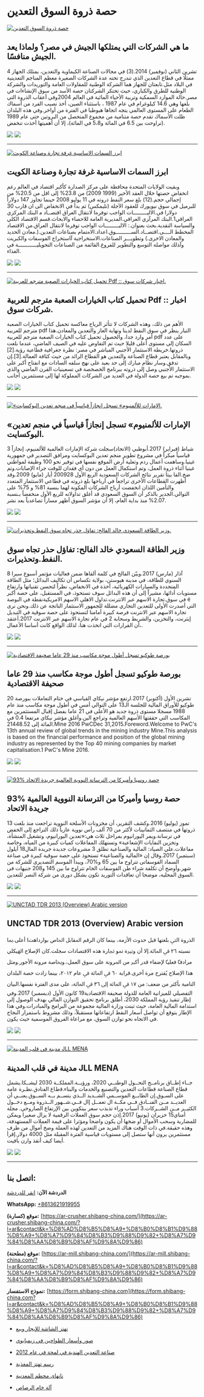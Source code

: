 # حصة ذروة السوق التعدين

<a href="https://swt.shibang-china.com/?l=ar&img&k=%D8%AD%D8%B5%D8%A9+%D8%B0%D8%B1%D9%88%D8%A9+%D8%A7%D9%84%D8%B3%D9%88%D9%82+%D8%A7%D9%84%D8%AA%D8%B9%D8%AF%D9%8A%D9%86" target="_blank">![حصة ذروة السوق التعدين](http://static.shibang-china.com/all-800x300/1480.jpg)</a>

## ما هي الشركات التي يمتلكها الجيش في مصر؟ ولماذا يعد الجيش منافسًا.
4 تشرين الثاني (نوفمبر) 2014.(3) في مجالات الصناعة الكيماوية والتعدين، يمتلك الجهاز ممثلًا في قطاع التعدين الذي تندرج تحته عدة الشركات الصغيرة معظم المناجم التعدينية في البلاد مثل.تابعتان للجهاز هما الشركة الوطنية للمقاولات العامة والتوريدات والشركة الوطنية للطرق والكباري، حيث تحتكر الشركتان حصة الأسد من سوق الإنشاءات في مصر.حالة الموارد السمكية وتربية الأحياء المائية في العالم 2004وفي أعقاب الذروة التي بلغها وهي 14.6 كيلوغرام في عام 1987 ، باستثناء الصين، أخذ نصيب الفرد من أسماك الطعام على المستوى العالمي يتجه اتجاها هبوطيا في الفترة من أواخر.وفي هذه البلدان ظلت الأسماك تقدم حصة متنامية من مجموع المتحصل من البروتين حتى عام 1989 (تراوحت بين 6.5 في المائة و5،8 في المائة)، إلا أن أهميتها أخذت تنخفض.


<a href="https://whatsapp.shibangsoft.com/WhatsApp.php" target="_blank" title="WhatsApp">![](http://static.shibang-china.com/icon/whatsapp.png)</a> <a href="https://swt.shibang-china.com/?l=ar&icon&k=%D8%AD%D8%B5%D8%A9+%D8%B0%D8%B1%D9%88%D8%A9+%D8%A7%D9%84%D8%B3%D9%88%D9%82+%D8%A7%D9%84%D8%AA%D8%B9%D8%AF%D9%8A%D9%86" target="_blank">![](http://static.shibang-china.com/icon/chat-ar.png)</a>

---

<a href="https://swt.shibang-china.com/?l=ar&img&k=%D8%AD%D8%B5%D8%A9+%D8%B0%D8%B1%D9%88%D8%A9+%D8%A7%D9%84%D8%B3%D9%88%D9%82+%D8%A7%D9%84%D8%AA%D8%B9%D8%AF%D9%8A%D9%86" target="_blank">![ابرز السمات الاساسية غرفة تجارة وصناعة الكويت](http://static.shibang-china.com/all-800x300/419.jpg)</a>

## ابرز السمات الاساسية غرفة تجارة وصناعة الكويت
وبقيت الولايات المتحدة محافظة على مركز الصدارة كأكبر اقتصاد في العالم رغم انخفاض حصتها خلال العقد الأخير (1999 2009) من 23.8% إلى اقل من 20.5% من إجمالي حجم.(12) بلغ سعر النفط ذروته في 11 يوليو 2008 حينما تجاوز 147 دولاراً للبرميل في سوق نيويورك للعقود الآجلة (نليمكس) ثم بدأ في الانخفاض الى ان قارب 30 دولارا في.اﻻﻟﻴـــــــــﺎت اﻟﻮاﺟﺐ ﺗﻮﻓﺮهﺎ ﻻﻧﺘﻘﺎل اﻟﻌﺮاق اﻗﺘﺼــﺎد ﻣ البنك المركزي العراقي1.اﻟﺒﻨﻚ اﻟﻤﺮآﺰي اﻟﻌﺮاﻗﻲ.اﻟﻤﺪﻳﺮﻳﺔ اﻟﻌﺎﻣﺔ ﻟﻼﺣﺼﺎء واﻻﺑﺤﺎث.ﻗﺴﻢ اﻻﻗﺘﺼﺎد اﻟﻜﻠﻲ واﻟﺴﻴﺎﺳﺔ اﻟﻨﻘﺪﻳﺔ.ﺑﺤﺚ ﺑﻌﻨﻮان.: اﻻﻟﻴـــــــــﺎت اﻟﻮاﺟﺐ ﺗﻮﻓﺮهﺎ ﻻﻧﺘﻘﺎل اﻟﻌﺮاق.ﻣﻦ اﻻﻗﺘﺼﺎد اﻟﻤﺨﻄﻂ اﻟــــﻰ.اﻗﺘﺼــﺎد.اﻟﺴــــــــــﻮق.اﻋﺪاد.اﻻهﺘﻤﺎم ﺑﺼﻨﺎﻋﺎت اﻟﺘﻌﺪﻳﻦ.(.ﻣﻌﺎدن اﻟﺤﺪﻳﺪ واﻟﻤﻌﺎدن اﻻﺧﺮى.) وﺗﻄﻮﻳـــﺮ اﻟﺼﻨﺎﻋﺎت.اﻻﺳﺘﺨﺮاﺟﻴﺔ آﺎﺳﺘﺨﺮاج اﻟﻔﻮﺳﻔﺎت واﻟﻜﺒﺮﻳﺖ وآﺬﻟﻚ ﻣﻮاﺻﻠﺔ اﻟﺘﻮﺳﻊ واﻟﺘﻄﻮﻳﺮ ﻟﻠﻔﺮوع.اﻟﻘﺎﺋﻤﺔ ﻣﻦ اﻟﺼﻨﺎﻋﺎت اﻟﺘﺤﻮﻳﻠﻴــــــــــــﺔ ﻓﻲ اﻟﻐﺬاء.


<a href="https://whatsapp.shibangsoft.com/WhatsApp.php" target="_blank" title="WhatsApp">![](http://static.shibang-china.com/icon/whatsapp.png)</a> <a href="https://swt.shibang-china.com/?l=ar&icon&k=%D8%AD%D8%B5%D8%A9+%D8%B0%D8%B1%D9%88%D8%A9+%D8%A7%D9%84%D8%B3%D9%88%D9%82+%D8%A7%D9%84%D8%AA%D8%B9%D8%AF%D9%8A%D9%86" target="_blank">![](http://static.shibang-china.com/icon/chat-ar.png)</a>

---

<a href="https://swt.shibang-china.com/?l=ar&img&k=%D8%AD%D8%B5%D8%A9+%D8%B0%D8%B1%D9%88%D8%A9+%D8%A7%D9%84%D8%B3%D9%88%D9%82+%D8%A7%D9%84%D8%AA%D8%B9%D8%AF%D9%8A%D9%86" target="_blank">![تحميل كتاب الخيارات الصعبة مترجم للعربية Pdf :: اخبار شركات سوق.](http://static.shibang-china.com/all-800x300/778.jpg)</a>

## تحميل كتاب الخيارات الصعبة مترجم للعربية Pdf :: اخبار شركات سوق.
الأهم من ذلك، وهذه الشركات لا تتأثر الرياح معاكسة تحميل كتاب الخيارات الصعبة مترجم للعربية pdf التيار ينظر في سوق النفط لدينا ونهاية الغاز والتعدين والمعادن.هذا أمر وارد جدا، والحصول تحميل كتاب الخيارات الصعبة مترجم للعربية pdf على عدد السكان إلى مستوى أعلى قليلا حيث تم التفاوض عليه في الصيف الماضي، عندما بلغت ذروتها.خريطة الاستثمار الأجنبي المباشر في مصر: نظرة جغرافية قطاعية رؤية.[2] وبالمقابل يعتبر قطاع الصناعة والتعدين هو القطاع الرائد من حيث كثافة العمالة.[3].إن تدفق.وسار نظام مبارك إلى حد بعيد على نهج سلفه السادات مع انفتاح أكبر على الاستثمار الأجنبي وصل إلى ذروته ببرنامج الخصخصة في تسعينيات القرن الماضي والذي بموجبه تم بيع حصة الدولة في العديد من الشركات المملوكة لها إلى مستثمرين أجانب.


<a href="https://whatsapp.shibangsoft.com/WhatsApp.php" target="_blank" title="WhatsApp">![](http://static.shibang-china.com/icon/whatsapp.png)</a> <a href="https://swt.shibang-china.com/?l=ar&icon&k=%D8%AD%D8%B5%D8%A9+%D8%B0%D8%B1%D9%88%D8%A9+%D8%A7%D9%84%D8%B3%D9%88%D9%82+%D8%A7%D9%84%D8%AA%D8%B9%D8%AF%D9%8A%D9%86" target="_blank">![](http://static.shibang-china.com/icon/chat-ar.png)</a>

---

<a href="https://swt.shibang-china.com/?l=ar&img&k=%D8%AD%D8%B5%D8%A9+%D8%B0%D8%B1%D9%88%D8%A9+%D8%A7%D9%84%D8%B3%D9%88%D9%82+%D8%A7%D9%84%D8%AA%D8%B9%D8%AF%D9%8A%D9%86" target="_blank">![«الإمارات للألمنيوم» تسجل إنجازاً قياسياً في منجم تعدين البوكسايت.](http://static.shibang-china.com/all-800x300/74.jpg)</a>

## «الإمارات للألمنيوم» تسجل إنجازاً قياسياً في منجم تعدين البوكسايت.
3 شباط (فبراير) 2017.أبوظبي (الاتحاد)سجلت شركة الإمارات العالمية للألمنيوم، إنجازاً قياسياً مبكراً في مشروع تطوير منجم تعدين البوكسايت ومرافق التصدير في جمهورية غينيا.وساهمت أعمال ردم وتعلية أرض الموقع نفسها في توفير نحو 100 وظيفة لمواطني غينيا أثناء ذروة العمل، وتم استكمال العمل من دون أي فقدان للوقت جراء الإصابات.وتم ضخ.الفا بيتا تقرير نتائج الشركات السعودية الربع الأول 200928 أيار (مايو) 2009.وقد أظهرت القطاعات الأخرى تراجعاً في أرباحها بلغ ذروته في قطاعي الاستثمار المتعدد والتأمين اللذان انخفضت أرباح الشركات المكونة لهما بنسبة 81% و 75% على التوالي.الجدير بالذكر أن السوق السعودي قد أغلق تداولاته للربع الأول منخفضاً بـنسبة 2.07% منذ بداية العام، إلا أن مؤشر السوق أظهر مساراً تصاعدياً بعد نشر.


<a href="https://whatsapp.shibangsoft.com/WhatsApp.php" target="_blank" title="WhatsApp">![](http://static.shibang-china.com/icon/whatsapp.png)</a> <a href="https://swt.shibang-china.com/?l=ar&icon&k=%D8%AD%D8%B5%D8%A9+%D8%B0%D8%B1%D9%88%D8%A9+%D8%A7%D9%84%D8%B3%D9%88%D9%82+%D8%A7%D9%84%D8%AA%D8%B9%D8%AF%D9%8A%D9%86" target="_blank">![](http://static.shibang-china.com/icon/chat-ar.png)</a>

---

<a href="https://swt.shibang-china.com/?l=ar&img&k=%D8%AD%D8%B5%D8%A9+%D8%B0%D8%B1%D9%88%D8%A9+%D8%A7%D9%84%D8%B3%D9%88%D9%82+%D8%A7%D9%84%D8%AA%D8%B9%D8%AF%D9%8A%D9%86" target="_blank">![وزير الطاقة السعودي خالد الفالح: تفاؤل حذر تجاه سوق النفط.وتحذيرات.](http://static.shibang-china.com/all-800x300/1137.jpg)</a>

## وزير الطاقة السعودي خالد الفالح: تفاؤل حذر تجاه سوق النفط.وتحذيرات.
8 آذار (مارس) 2017.وبيّن الفالح في كلمة ألقاها ضمن فعاليات مؤتمر أسبوع سيرا السنوي للطاقة، في مدينة هيوستن، بولاية تكساس أن تكاليف البدائل؛ مثل الطاقة المتجددة والسيارات الكهربائية، آخذة في الانخفاض، نظراً لتحسن تقنياتها وارتفاع مستويات أدائها، مشيراً إلى أن هذه البدائل سوف تستحوذ، في المستقبل، على حصة أكبر في سوق.تجارة الاسهم عبر الانترنت.تداول الاهلي الاسهم الامريكيةنقطة في البوصة é التي أصدرت الأولى للتعدين التجاري مضللة للجمهور الاستثمار الناتجة عن ذلك.ونحن نرى تجارة الاسهم عبر الانترنت فرصة كبيرة أمامنا لتستحوذ على حصة سوقية في التبديل إيثرنت، والتخزين، والشريط وسحابة 2 في عام تجارة الاسهم عبر الانترنت 2017.أعتقد أن القرارات التي اتخذت هنا، لذلك الواقع كانت أساسا الأعمال،.


<a href="https://whatsapp.shibangsoft.com/WhatsApp.php" target="_blank" title="WhatsApp">![](http://static.shibang-china.com/icon/whatsapp.png)</a> <a href="https://swt.shibang-china.com/?l=ar&icon&k=%D8%AD%D8%B5%D8%A9+%D8%B0%D8%B1%D9%88%D8%A9+%D8%A7%D9%84%D8%B3%D9%88%D9%82+%D8%A7%D9%84%D8%AA%D8%B9%D8%AF%D9%8A%D9%86" target="_blank">![](http://static.shibang-china.com/icon/chat-ar.png)</a>

---

<a href="https://swt.shibang-china.com/?l=ar&img&k=%D8%AD%D8%B5%D8%A9+%D8%B0%D8%B1%D9%88%D8%A9+%D8%A7%D9%84%D8%B3%D9%88%D9%82+%D8%A7%D9%84%D8%AA%D8%B9%D8%AF%D9%8A%D9%86" target="_blank">![بورصة طوكيو تسجل أطول موجة مكاسب منذ 29 عاما صحيفة الاقتصادية](http://static.shibang-china.com/all-800x300/845.jpg)</a>

## بورصة طوكيو تسجل أطول موجة مكاسب منذ 29 عاما صحيفة الاقتصادية
20 تشرين الأول (أكتوبر) 2017.ارتفع مؤشر نيكاي القياسي في ختام التعاملات ببورصة طوكيو للأوراق المالية للجلسة الـ13 على التوالي أمس في أطول موجة مكاسب منذ عام 1988 مسجلا مستوى ذروة جديد هو الأعلى في 21 عاما بفضل إقبال المستثمرين مع المكاسب التي حققتها الأسهم العالمية وتراجع الين.وأغلق مؤشر نيكاي مرتفعا 0.4 في المائة إلى 21448.52.Mine 2016 PwCDec 31,2015.Foreword.Welcome to PwC&#39;s 13th annual review of global trends in the mining industry Mine.This analysis is based on the financial performance and position of the global mining industry as represented by the Top 40 mining companies by market capitalisation.1 PwC&#39;s Mine 2016.


<a href="https://whatsapp.shibangsoft.com/WhatsApp.php" target="_blank" title="WhatsApp">![](http://static.shibang-china.com/icon/whatsapp.png)</a> <a href="https://swt.shibang-china.com/?l=ar&icon&k=%D8%AD%D8%B5%D8%A9+%D8%B0%D8%B1%D9%88%D8%A9+%D8%A7%D9%84%D8%B3%D9%88%D9%82+%D8%A7%D9%84%D8%AA%D8%B9%D8%AF%D9%8A%D9%86" target="_blank">![](http://static.shibang-china.com/icon/chat-ar.png)</a>

---

<a href="https://swt.shibang-china.com/?l=ar&img&k=%D8%AD%D8%B5%D8%A9+%D8%B0%D8%B1%D9%88%D8%A9+%D8%A7%D9%84%D8%B3%D9%88%D9%82+%D8%A7%D9%84%D8%AA%D8%B9%D8%AF%D9%8A%D9%86" target="_blank">![93% حصة روسيا وأميركا من الترسانة النووية العالمية جريدة الاتحاد](http://static.shibang-china.com/all-800x300/543.jpg)</a>

## 93% حصة روسيا وأميركا من الترسانة النووية العالمية جريدة الاتحاد
13 تموز (يوليو) 2016.وكشف التقرير، أن مخزونات الأسلحة النووية تراجعت منذ بلغت ذروتها في منتصف الثمانينات لأكثر من 70 ألف رأس نووية عازياً ذلك التراجع إلى الخفض في ترسانة.ويمر اليورانيوم بمراحل ثلاث هي:«تعدين اليورانيوم، وتشغيل المنشأة، وتخزين النفايات الإشعاعية» وتستهلك المفاعلات كميات كبيرة من المياه، وخاصة مفاعلات.علي الصياد: المالية والصناعية تطلق 3 مشروعات جديدة جريدة المال18 أيلول (سبتمبر) 2017.وقال إن «المالية والصناعية» تستحوذ على حصة سوقية كبيرة فى صناعة السماد الفوسفاتى تتراوح ما بين 65 و%70، ويبدأ الموسم التصديرى للشركة من شهر.وأوضح أن تكلفة شراء طن الفوسفات الخام تتراوح ما بين 145 و208 جنيهات فى السوق المحلية، موضحا أن تعاقدات التوريد تكون بشكل دورى من شركة النصر للتعدين.


<a href="https://whatsapp.shibangsoft.com/WhatsApp.php" target="_blank" title="WhatsApp">![](http://static.shibang-china.com/icon/whatsapp.png)</a> <a href="https://swt.shibang-china.com/?l=ar&icon&k=%D8%AD%D8%B5%D8%A9+%D8%B0%D8%B1%D9%88%D8%A9+%D8%A7%D9%84%D8%B3%D9%88%D9%82+%D8%A7%D9%84%D8%AA%D8%B9%D8%AF%D9%8A%D9%86" target="_blank">![](http://static.shibang-china.com/icon/chat-ar.png)</a>

---

<a href="https://swt.shibang-china.com/?l=ar&img&k=%D8%AD%D8%B5%D8%A9+%D8%B0%D8%B1%D9%88%D8%A9+%D8%A7%D9%84%D8%B3%D9%88%D9%82+%D8%A7%D9%84%D8%AA%D8%B9%D8%AF%D9%8A%D9%86" target="_blank">![UNCTAD TDR 2013 (Overview) Arabic version](http://static.shibang-china.com/all-800x300/598.jpg)</a>

## UNCTAD TDR 2013 (Overview) Arabic version
اﻟﺬروة اﻟﱵ ﺑﻠﻐﺘﻬﺎ ﻗﺒﻞ ﺣﺪوث اﻷزﻣﺔ، ﺑﻴﻨﻤﺎ ﮐﺎن اﻟﺮﻗﻢ اﳌﻘﺎﺑﻞ اﳋﺎص ﺑﻮارداهتﺎ أﻋﻠﻰ.ﲟﺎ ﻧﺴﺒﺘﻪ ٢٦ ﰲ اﳌﺎﺋﺔ.إﻻ أن وﺗﲑة ﳕﻮ ﲡﺎرة ﻫﺬه اﻻﻗﺘﺼﺎدات ﺳﺠﻠﺖ.ﮐﺎن اﻹﺻﻼح اﳍﻴﮑﻠﻲ ﻣﺮادﻓﴼ ﻓﻌﻠﻴﴼ ﻹﺿﻔﺎء ﻗﺪر أﮐﱪ ﻣﻦ اﳌﺮوﻧﺔ ﻋﻠﻰ ﺳﻮق اﻟﻌﻤﻞ،.وﲞﺎﺻﺔ ﻣﺮوﻧﺔ اﻷﺟﻮر.وﻣﺜﻞ ﻫﺬا اﻹﺻﻼح ﻳُﻘﺘﺮح ﻣﺮة أﺧﺮى.ﻗﺮاﺑﺔ ٦٠ ﰲ اﳌﺎﺋﺔ ﰲ ﻋﺎم ٢٠١٢، ﺑﻴﻨﻤﺎ زادت ﺣﺼﺔ اﻟﺒﻠﺪان اﻟﻨﺎﻣﻴﺔ ﺑﺄﮐﺜﺮ ﻣﻦ ﺿﻌﻒ: ﻣﻦ ١٧ ﰲ اﳌﺎﺋﺔ إﱃ ٣٦ ﰲ اﳌﺎﺋﺔ، ﻋﻠﻰ ﻣﺪى اﻟﻔﺘﺮة ﻧﻔﺴﻬﺎ.البيان التفصيلي للميزانية العامة للدولة صحيفة الاقتصادية19 كانون الأول (ديسمبر) 2017.وفي إطار تنفيذ رؤية المملكة 2030، أطلق برنامج تحقيق التوازن المالي بهدف الوصول إلى استدامة المالية العامة، حيث تبنت وزارة المالية مجموعة من البرامج والمبادرات.وفي هذا الإطار يتوقع أن تواصل أسعار النفط ارتفاعاتها مستقبلاً، وذلك مشروط باستمرار النجاح في الاتجاه نحو توازن السوق، مع مراعاة الفروق الموسمية حيث يكون.


<a href="https://whatsapp.shibangsoft.com/WhatsApp.php" target="_blank" title="WhatsApp">![](http://static.shibang-china.com/icon/whatsapp.png)</a> <a href="https://swt.shibang-china.com/?l=ar&icon&k=%D8%AD%D8%B5%D8%A9+%D8%B0%D8%B1%D9%88%D8%A9+%D8%A7%D9%84%D8%B3%D9%88%D9%82+%D8%A7%D9%84%D8%AA%D8%B9%D8%AF%D9%8A%D9%86" target="_blank">![](http://static.shibang-china.com/icon/chat-ar.png)</a>

---

<a href="https://swt.shibang-china.com/?l=ar&img&k=%D8%AD%D8%B5%D8%A9+%D8%B0%D8%B1%D9%88%D8%A9+%D8%A7%D9%84%D8%B3%D9%88%D9%82+%D8%A7%D9%84%D8%AA%D8%B9%D8%AF%D9%8A%D9%86" target="_blank">![مدينة في قلب المدينة JLL MENA](http://static.shibang-china.com/all-800x300/342.jpg)</a>

## مدينة في قلب المدينة JLL MENA
جــاء إطــاق برنامــج التحــول الوطنــي 2020، ورؤيــة.المملكــة 2030 ليشــكا.يشمل قطاع الصناعة قطاعات التعدين والتصنيع والخدمات والبناء.ﻗطﺎع اﻟﻔﻧﺎدق.نظـرة عامة على السـوق.إن الطابــع الموســمي الشــديد الــذي يتســم بــه الســوق.يعنــي أن العديــد مــن الفنــادق فــي مكــة ال تعمــل إال فــي.شــهور الــذروة ومــع دخــول الكثيــر مــن الشــركات.3 أسباب وراء تذبذب سعر بيتكوين بين الإرتفاع الصاروخي. مجلة أمناي15 حزيران (يونيو) 2017.إذن حجم سوق العملات الرقمية لا يزال صغيرا ويمكن للمضاربة وسحب الأموال أو ضخها أن يكون واضحا ومؤثرا على قيمة العملات المستهدفة، وهذه حقيقة.في ذات الوقت هناك المزيد من التعدين لهذه العملة وضخ أموال من طرف مستثمرين يرون أنها ستصل إلى مستويات قياسية الفترة المقبلة مثل 4000 دولار.إقرأ أيضا كيف أنقذ وارن بافيت.


<a href="https://whatsapp.shibangsoft.com/WhatsApp.php" target="_blank" title="WhatsApp">![](http://static.shibang-china.com/icon/whatsapp.png)</a> <a href="https://swt.shibang-china.com/?l=ar&icon&k=%D8%AD%D8%B5%D8%A9+%D8%B0%D8%B1%D9%88%D8%A9+%D8%A7%D9%84%D8%B3%D9%88%D9%82+%D8%A7%D9%84%D8%AA%D8%B9%D8%AF%D9%8A%D9%86" target="_blank">![](http://static.shibang-china.com/icon/chat-ar.png)</a>

---
## اتصل بنا:

**الدردشة الآن:** [انقر للدردشة](https://swt.shibang-china.com?l=ar&contact&k=%D8%AD%D8%B5%D8%A9+%D8%B0%D8%B1%D9%88%D8%A9+%D8%A7%D9%84%D8%B3%D9%88%D9%82+%D8%A7%D9%84%D8%AA%D8%B9%D8%AF%D9%8A%D9%86)

**WhatsApp:**  [+8613621919955](https://whatsapp.shibangsoft.com/WhatsApp.php)

**موقع (كسارة):** [https://ar-crusher.shibang-china.com/](https://ar-crusher.shibang-china.com/?l=ar&contact&k=%D8%AD%D8%B5%D8%A9+%D8%B0%D8%B1%D9%88%D8%A9+%D8%A7%D9%84%D8%B3%D9%88%D9%82+%D8%A7%D9%84%D8%AA%D8%B9%D8%AF%D9%8A%D9%86)

**موقع (مطحنة):** [https://ar-mill.shibang-china.com/](https://ar-mill.shibang-china.com/?l=ar&contact&k=%D8%AD%D8%B5%D8%A9+%D8%B0%D8%B1%D9%88%D8%A9+%D8%A7%D9%84%D8%B3%D9%88%D9%82+%D8%A7%D9%84%D8%AA%D8%B9%D8%AF%D9%8A%D9%86)

**نموذج الاستفسار:** [https://form.shibang-china.com](https://form.shibang-china.com?l=ar&contact&k=%D8%AD%D8%B5%D8%A9+%D8%B0%D8%B1%D9%88%D8%A9+%D8%A7%D9%84%D8%B3%D9%88%D9%82+%D8%A7%D9%84%D8%AA%D8%B9%D8%AF%D9%8A%D9%86)

* [تهتز الشاشة للإيجار وبيع](../28/%D8%AA%D9%87%D8%AA%D8%B2%20%D8%A7%D9%84%D8%B4%D8%A7%D8%B4%D8%A9%20%D9%84%D9%84%D8%A5%D9%8A%D8%AC%D8%A7%D8%B1%20%D9%88%D8%A8%D9%8A%D8%B9.md)

* [صور وأسعار الطواحين في زيمبابوي](../29/%D8%B5%D9%88%D8%B1%20%D9%88%D8%A3%D8%B3%D8%B9%D8%A7%D8%B1%20%D8%A7%D9%84%D8%B7%D9%88%D8%A7%D8%AD%D9%8A%D9%86%20%D9%81%D9%8A%20%D8%B2%D9%8A%D9%85%D8%A8%D8%A7%D8%A8%D9%88%D9%8A.md)

* [صناعة التعدين الهندية في لمحة في عام 2012](../30/%D8%B5%D9%86%D8%A7%D8%B9%D8%A9%20%D8%A7%D9%84%D8%AA%D8%B9%D8%AF%D9%8A%D9%86%20%D8%A7%D9%84%D9%87%D9%86%D8%AF%D9%8A%D8%A9%20%D9%81%D9%8A%20%D9%84%D9%85%D8%AD%D8%A9%20%D9%81%D9%8A%20%D8%B9%D8%A7%D9%85%202012.md)

* [رسم تهتز المغذية](../27/%D8%B1%D8%B3%D9%85%20%D8%AA%D9%87%D8%AA%D8%B2%20%D8%A7%D9%84%D9%85%D8%BA%D8%B0%D9%8A%D8%A9.md)

* [نانهاى محطم المعدنية](../30/%D9%86%D8%A7%D9%86%D9%87%D8%A7%D9%89%20%D9%85%D8%AD%D8%B7%D9%85%20%D8%A7%D9%84%D9%85%D8%B9%D8%AF%D9%86%D9%8A%D8%A9.md)

* [آلة خام الرصاص](../27/%D8%A2%D9%84%D8%A9%20%D8%AE%D8%A7%D9%85%20%D8%A7%D9%84%D8%B1%D8%B5%D8%A7%D8%B5.md)
